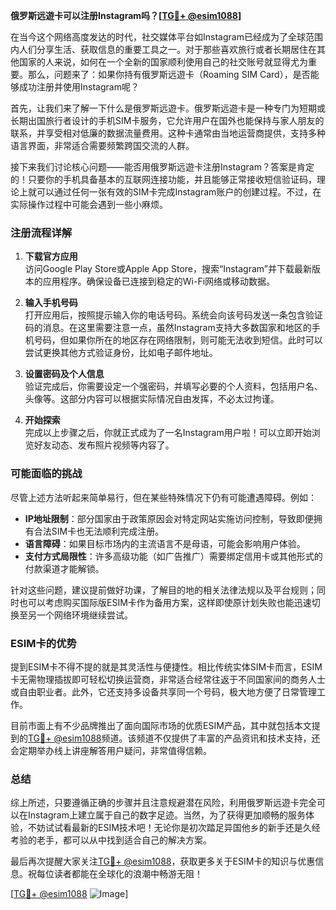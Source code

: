 **俄罗斯远遊卡可以注册Instagram吗？[[TG💪+ @esim1088](https://t.me/s/esim1088)]**

在当今这个网络高度发达的时代，社交媒体平台如Instagram已经成为了全球范围内人们分享生活、获取信息的重要工具之一。对于那些喜欢旅行或者长期居住在其他国家的人来说，如何在一个全新的国家顺利使用自己的社交账号就显得尤为重要。那么，问题来了：如果你持有俄罗斯远遊卡（Roaming SIM Card），是否能够成功注册并使用Instagram呢？

首先，让我们来了解一下什么是俄罗斯远遊卡。俄罗斯远遊卡是一种专门为短期或长期出国旅行者设计的手机SIM卡服务，它允许用户在国外也能保持与家人朋友的联系，并享受相对低廉的数据流量费用。这种卡通常由当地运营商提供，支持多种语言界面，非常适合需要频繁跨国交流的人群。

接下来我们讨论核心问题——能否用俄罗斯远遊卡注册Instagram？答案是肯定的！只要你的手机具备基本的互联网连接功能，并且能够正常接收短信验证码，理论上就可以通过任何一张有效的SIM卡完成Instagram账户的创建过程。不过，在实际操作过程中可能会遇到一些小麻烦。

### 注册流程详解

1. **下载官方应用**  
   访问Google Play Store或Apple App Store，搜索“Instagram”并下载最新版本的应用程序。确保设备已连接到稳定的Wi-Fi网络或移动数据。

2. **输入手机号码**  
   打开应用后，按照提示输入你的电话号码。系统会向该号码发送一条包含验证码的消息。在这里需要注意一点，虽然Instagram支持大多数国家和地区的手机号码，但如果你所在的地区存在网络限制，则可能无法收到短信。此时可以尝试更换其他方式验证身份，比如电子邮件地址。

3. **设置密码及个人信息**  
   验证完成后，你需要设定一个强密码，并填写必要的个人资料，包括用户名、头像等。这部分内容可以根据实际情况自由发挥，不必太过拘谨。

4. **开始探索**  
   完成以上步骤之后，你就正式成为了一名Instagram用户啦！可以立即开始浏览好友动态、发布照片视频等内容了。

### 可能面临的挑战

尽管上述方法听起来简单易行，但在某些特殊情况下仍有可能遭遇障碍。例如：
- **IP地址限制**：部分国家由于政策原因会对特定网站实施访问控制，导致即便拥有合法SIM卡也无法顺利完成注册。
- **语言障碍**：如果目标市场内的主流语言不是母语，可能会影响用户体验。
- **支付方式局限性**：许多高级功能（如广告推广）需要绑定信用卡或其他形式的付款渠道才能解锁。

针对这些问题，建议提前做好功课，了解目的地的相关法律法规以及平台规则；同时也可以考虑购买国际版ESIM卡作为备用方案，这样即使原计划失败也能迅速切换至另一个网络环境继续尝试。

### ESIM卡的优势

提到ESIM卡不得不提的就是其灵活性与便捷性。相比传统实体SIM卡而言，ESIM卡无需物理插拔即可轻松切换运营商，非常适合经常往返于不同国家间的商务人士或自由职业者。此外，它还支持多设备共享同一个号码，极大地方便了日常管理工作。

目前市面上有不少品牌推出了面向国际市场的优质ESIM产品，其中就包括本文提到的[TG💪+ @esim1088](https://t.me/s/esim1088)频道。该频道不仅提供了丰富的产品资讯和技术支持，还会定期举办线上讲座解答用户疑问，非常值得信赖。

### 总结

综上所述，只要遵循正确的步骤并且注意规避潜在风险，利用俄罗斯远遊卡完全可以在Instagram上建立属于自己的数字足迹。当然，为了获得更加顺畅的服务体验，不妨试试看最新的ESIM技术吧！无论你是初次踏足异国他乡的新手还是久经考验的老手，都可以从中找到适合自己的解决方案。

最后再次提醒大家关注[TG💪+ @esim1088](https://t.me/s/esim1088)，获取更多关于ESIM卡的知识与优惠信息。祝每位读者都能在全球化的浪潮中畅游无阻！

[[TG💪+ @esim1088](https://t.me/s/esim1088) ![Image](https://i.postimg.cc/4NQfJmqS/Snipaste-2025-05-13-00-14-12.png)]